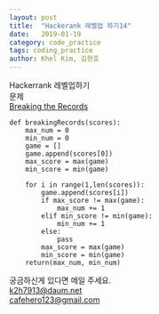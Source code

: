 ```yaml
---
layout: post
title:  "Hackerank 레벨업 하기14"
date:   2019-01-19
category: code_practice
tags: coding_practice
author: Khel Kim, 김현호
---
```


Hackerrank 레벨업하기  
문제  
[Breaking the Records](https://www.hackerrank.com/challenges/breaking-best-and-worst-records/problem)

~~~
def breakingRecords(scores):
    max_num = 0
    min_num = 0
    game = []
    game.append(scores[0])
    max_score = max(game)
    min_score = min(game)

    for i in range(1,len(scores)):
        game.append(scores[i])
        if max_score != max(game):
            max_num += 1
        elif min_score != min(game):
            min_num += 1
        else:
            pass
        max_score = max(game)
        min_score = min(game)
    return(max_num, min_num)
~~~

궁금하신게 있다면 메일 주세요.  
k2h7913@daum.net  
cafehero123@gmail.com
